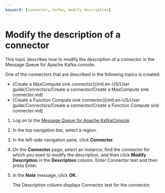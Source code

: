 ```yaml
---
keyword: [connector, kafka, modify description]
---
```


# Modify the description of a connector

This topic describes how to modify the description of a connector in the Message Queue for Apache Kafka console.

One of the connectors that are described in the following topics is created:

-   [Create a MaxCompute sink connector](/intl.en-US/User guide/Connectors/Create a connector/Create a MaxCompute sink connector.md)
-   [Create a Function Compute sink connector](/intl.en-US/User guide/Connectors/Create a connector/Create a Function Compute sink connector.md)

1.  Log on to the [Message Queue for Apache KafkaConsole](https://kafka.console.aliyun.com/?spm=a2c4g.11186623.2.22.6bf72638IfKzDm).

2.  In the top navigation bar, select a region.

3.  In the left-side navigation pane, click **Connector**.

4.  On the **Connector** page, select an instance, find the connector for which you want to modify the description, and then click **Modify Description** in the **Description** column. Enter Connector test and then press Enter.

5.  In the **Note** message, click **OK**.

    The Description column displays Connector test for the connector.


